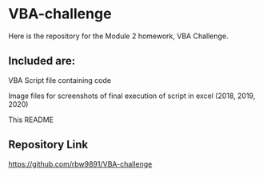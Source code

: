 # VBA-challenge

Here is the repository for the Module 2 homework, VBA Challenge.

## Included are:

VBA Script file containing code
  
Image files for screenshots of final execution of script in excel (2018, 2019, 2020)
	
This README
	
## Repository Link

https://github.com/rbw9891/VBA-challenge

